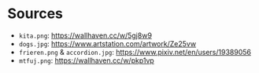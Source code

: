 # Sources

- `kita.png`: https://wallhaven.cc/w/5gj8w9
- `dogs.jpg`: https://www.artstation.com/artwork/Ze25vw
- `frieren.png` & `accordion.jpg`: https://www.pixiv.net/en/users/19389056
- `mtfuj.png`: https://wallhaven.cc/w/pkp1vp


